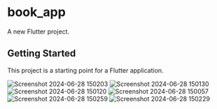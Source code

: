 # book_app

A new Flutter project.

## Getting Started

This project is a starting point for a Flutter application.

![Screenshot 2024-06-28 150203](https://github.com/user-attachments/assets/22ad22c3-5164-4874-8ef1-6e323d0a6fdc)
![Screenshot 2024-06-28 150130](https://github.com/user-attachments/assets/d8c5c3ba-9086-42eb-ad18-acece592ad37)
![Screenshot 2024-06-28 150120](https://github.com/user-attachments/assets/57f58522-4b49-4cc7-8425-3fa020abd747)
![Screenshot 2024-06-28 150057](https://github.com/user-attachments/assets/a343a2ca-67c7-4468-af28-9598a701a2b8)
![Screenshot 2024-06-28 150259](https://github.com/user-attachments/assets/5b36ddb0-a9e7-4bf5-9b5f-05eb5f0a44b7)
![Screenshot 2024-06-28 150229](https://github.com/user-attachments/assets/0395f9c2-69a6-481f-8d49-9a91ba3942a2)
